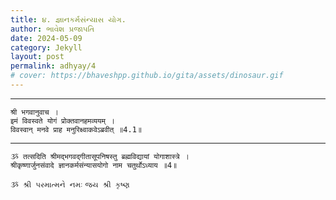 ```yaml
---
title: ૪. જ્ઞાનકર્મસંન્યાસ યોગ.
author: ભાવેશ પ્રજાપતિ
date: 2024-05-09
category: Jekyll
layout: post
permalink: adhyay/4
# cover: https://bhaveshpp.github.io/gita/assets/dinosaur.gif
---
```


----------

```
श्री भगवानुवाच ।
इमं विवस्वते योगं प्रोक्तवानहमव्ययम् ।
विवस्वान् मनवे प्राह मनुरिक्ष्वाकवेऽब्रवीत् ॥4.1॥
```
> 

> 

----------

```
ૐ तत्सदिति श्रीमद्भगवद्गीतासूपनिषस्तु ब्रह्मविद्यायां योगाशास्त्रे ।
श्रीकृष्णार्जुनसंवादे ज्ञानकर्मसंन्यासयोगो नाम चतुर्थोऽध्याय ॥4॥
```

`ૐ શ્રી પરમાત્મને નમઃ`
`જય શ્રી કૃષ્ણ`
